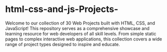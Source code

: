 # html-css-and-js-Projects-
Welcome to our collection of 30 Web Projects built with HTML, CSS, and JavaScript! This repository serves as a comprehensive showcase and learning resource for web developers of all skill levels. From simple static pages to complex interactive web applications, this collection covers a wide range of project types designed to inspire and educate.
